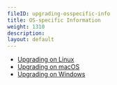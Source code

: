 ```yaml
---
fileID: upgrading-osspecific-info
title: OS-specific Information
weight: 1310
description: 
layout: default
---
```

- [Upgrading on Linux](upgrading-osspecific-info-linux)
- [Upgrading on macOS](upgrading-osspecific-info-mac-os)
- [Upgrading on Windows](upgrading-osspecific-info-windows)